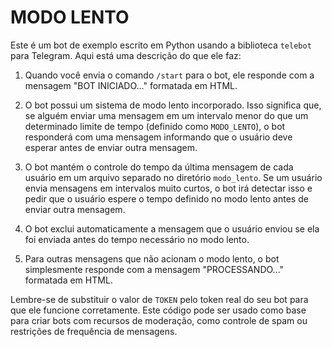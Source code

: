 # MODO LENTO
Este é um bot de exemplo escrito em Python usando a biblioteca `telebot` para Telegram. Aqui está uma descrição do que ele faz:

1. Quando você envia o comando `/start` para o bot, ele responde com a mensagem "BOT INICIADO..." formatada em HTML.

2. O bot possui um sistema de modo lento incorporado. Isso significa que, se alguém enviar uma mensagem em um intervalo menor do que um determinado limite de tempo (definido como `MODO_LENTO`), o bot responderá com uma mensagem informando que o usuário deve esperar antes de enviar outra mensagem.

3. O bot mantém o controle do tempo da última mensagem de cada usuário em um arquivo separado no diretório `modo_lento`. Se um usuário envia mensagens em intervalos muito curtos, o bot irá detectar isso e pedir que o usuário espere o tempo definido no modo lento antes de enviar outra mensagem.

4. O bot exclui automaticamente a mensagem que o usuário enviou se ela foi enviada antes do tempo necessário no modo lento.

5. Para outras mensagens que não acionam o modo lento, o bot simplesmente responde com a mensagem "PROCESSANDO..." formatada em HTML.

Lembre-se de substituir o valor de `TOKEN` pelo token real do seu bot para que ele funcione corretamente. Este código pode ser usado como base para criar bots com recursos de moderação, como controle de spam ou restrições de frequência de mensagens.